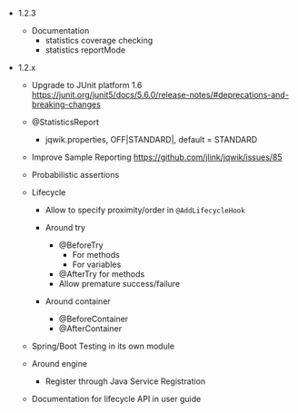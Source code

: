 - 1.2.3

    - Documentation
      - statistics coverage checking
      - statistics reportMode

- 1.2.x
  
    - Upgrade to JUnit platform 1.6
      https://junit.org/junit5/docs/5.6.0/release-notes/#deprecations-and-breaking-changes

    - @StatisticsReport
        - jqwik.properties, OFF|STANDARD|<MyReportFormatClass>, default = STANDARD

    - Improve Sample Reporting
      https://github.com/jlink/jqwik/issues/85

    - Probabilistic assertions

    - Lifecycle
        - Allow to specify proximity/order in `@AddLifecycleHook`

        - Around try
          - @BeforeTry
            - For methods
            - For variables
          - @AfterTry for methods
          - Allow premature success/failure

        - Around container
            - @BeforeContainer
            - @AfterContainer

    - Spring/Boot Testing in its own module
 
    - Around engine
      - Register through Java Service Registration

    - Documentation for lifecycle API in user guide
